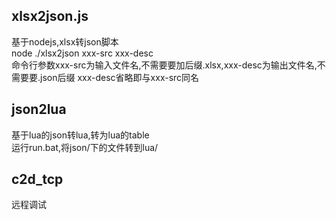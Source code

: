 ## xlsx2json.js
基于nodejs,xlsx转json脚本  
node ./xlsx2json xxx-src xxx-desc  
命令行参数xxx-src为输入文件名,不需要要加后缀.xlsx,xxx-desc为输出文件名,不需要要.json后缀
xxx-desc省略即与xxx-src同名

## json2lua
基于lua的json转lua,转为lua的table  
运行run.bat,将json/下的文件转到lua/  

## c2d_tcp
远程调试